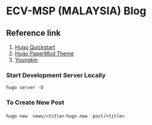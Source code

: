 # ECV-MSP (MALAYSIA) Blog

## Reference link

1. [Hugo Quickstart](https://gohugo.io/getting-started/quick-start/)
2. [Hugo PaperMod Theme](https://github.com/adityatelange/hugo-PaperMod/wiki/Installation)
3. [Youngkin](https://youngkin.github.io/post/createafreeblogsite/)

### Start Development Server Locally

`hugo server -D`

### To Create New Post

`hugo new  news/<title>`
`hugo new  post/<title>`
